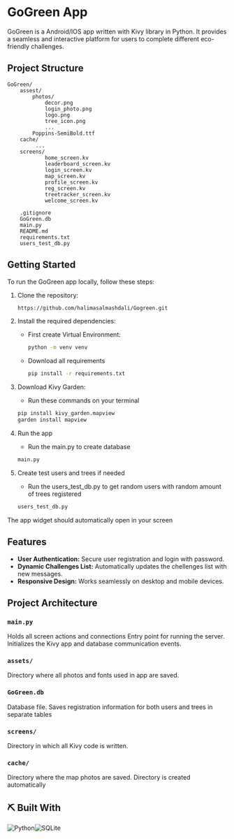 # GoGreen App

GoGreen is a Android/IOS app written with Kivy library in Python. It provides a seamless and interactive platform for users to complete different eco-friendly challenges.

## Project Structure

```
GoGreen/
    assest/
        photos/
            decor.png
            login_photo.png
            logo.png
            tree_icon.png
            ...
        Poppins-SemiBold.ttf
    cache/
         ...
    screens/
            home_screen.kv
            leaderboard_screen.kv
            login_screen.kv
            map_screen.kv
            profile_screen.kv
            reg_screen.kv
            treetracker_screen.kv
            welcome_screen.kv

    .gitignore
    GoGreen.db
    main.py
    README.md
    requirements.txt
    users_test_db.py
```

## Getting Started

To run the GoGreen app locally, follow these steps:

1. Clone the repository:

   ```bash
   https://github.com/halimasalmashdali/Gogreen.git
   ```

2. Install the required dependencies:
   - First create Virtual Environment:
      ``` bash
      python -m venv venv
   - Download all requirements 
      ```bash
      pip install -r requirements.txt
     
3. Download Kivy Garden:
   
      - Run these commands on your terminal
     ``` bash
   pip install kivy_garden.mapview
   garden install mapview
     ```
4. Run the app
   - Run the main.py to create database
   ```bash
   main.py 
   ```
5. Create test users and trees if needed
   - Run the users_test_db.py to get random users with random amount of trees registered
   ```bash
   users_test_db.py 
   ```

The app widget should automatically open in your screen

## Features

- **User Authentication:** Secure user registration and login with password.
- **Dynamic Challenges List:** Automatically updates the chellenges list with new messages.
- **Responsive Design:** Works seamlessly on desktop and mobile devices.

## Project Architecture

### `main.py`

Holds all screen actions and connections
Entry point for running the server. Initializes the Kivy app and database communication events.

### `assets/`

Directory where all photos and fonts used in app are saved.
### `GoGreen.db`

Database file. Saves registration information for both users and trees in separate tables

### `screens/`

Directory in which all Kivy code is written.

### `cache/`

Directory where the map photos are saved. Directory is created automatically


## ⛏️ Built With <a name = "tech_stack"></a>

![Python](https://img.shields.io/badge/python-3670A0?style=flat&logo=python&logoColor=ffdd54)![SQLite](https://img.shields.io/badge/sqlite-%2307405e.svg?style=flat&logo=sqlite&logoColor=white)


